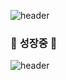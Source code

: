 


![header](https://capsule-render.vercel.app/api?type=wave&color=gradient&height=200&section=header)


###                                                🌱 **성장중** 🌱



![header](https://capsule-render.vercel.app/api?type=wave&color=gradient&height=200&section=footer)                   


</div>
<!--


Here are some ideas to get you started:

- 🔭 I’m currently working on ...
- 🌱 I’m currently learning ...
- 👯 I’m looking to collaborate on ...
- 🤔 I’m looking for help with ...
- 💬 Ask me about ...
- 📫 How to reach me: ...
- 😄 Pronouns: ...
- ⚡ Fun fact: ...
-->
